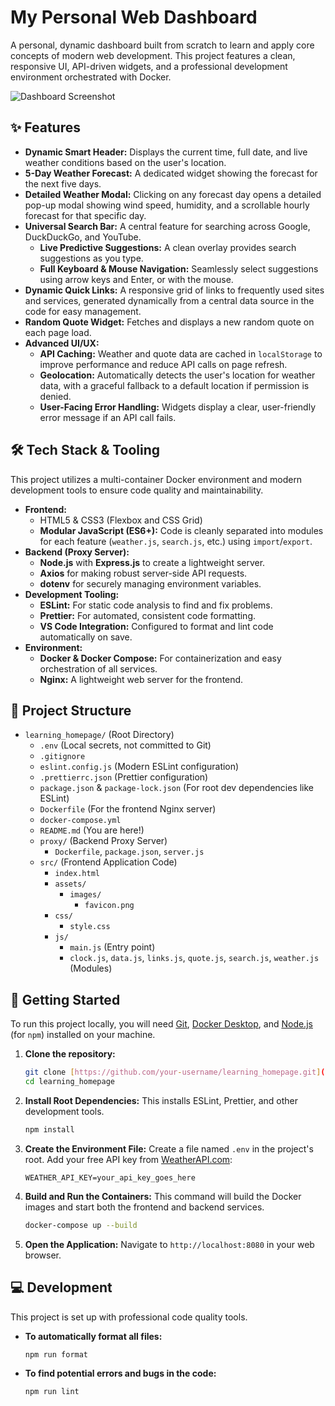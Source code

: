 # My Personal Web Dashboard

A personal, dynamic dashboard built from scratch to learn and apply core concepts of modern web development. This project features a clean, responsive UI, API-driven widgets, and a professional development environment orchestrated with Docker.

![Dashboard Screenshot](https://github.com/gazaka/learning_homepage/blob/main/src/assets/images/dashboard-screeenshot.png) <!-- You can replace this with a real screenshot of your dashboard later! -->

## ✨ Features

* **Dynamic Smart Header:** Displays the current time, full date, and live weather conditions based on the user's location.
* **5-Day Weather Forecast:** A dedicated widget showing the forecast for the next five days.
* **Detailed Weather Modal:** Clicking on any forecast day opens a detailed pop-up modal showing wind speed, humidity, and a scrollable hourly forecast for that specific day.
* **Universal Search Bar:** A central feature for searching across Google, DuckDuckGo, and YouTube.
    * **Live Predictive Suggestions:** A clean overlay provides search suggestions as you type.
    * **Full Keyboard & Mouse Navigation:** Seamlessly select suggestions using arrow keys and Enter, or with the mouse.
* **Dynamic Quick Links:** A responsive grid of links to frequently used sites and services, generated dynamically from a central data source in the code for easy management.
* **Random Quote Widget:** Fetches and displays a new random quote on each page load.
* **Advanced UI/UX:**
    * **API Caching:** Weather and quote data are cached in `localStorage` to improve performance and reduce API calls on page refresh.
    * **Geolocation:** Automatically detects the user's location for weather data, with a graceful fallback to a default location if permission is denied.
    * **User-Facing Error Handling:** Widgets display a clear, user-friendly error message if an API call fails.

## 🛠️ Tech Stack & Tooling

This project utilizes a multi-container Docker environment and modern development tools to ensure code quality and maintainability.

* **Frontend:**
    * HTML5 & CSS3 (Flexbox and CSS Grid)
    * **Modular JavaScript (ES6+):** Code is cleanly separated into modules for each feature (`weather.js`, `search.js`, etc.) using `import`/`export`.
* **Backend (Proxy Server):**
    * **Node.js** with **Express.js** to create a lightweight server.
    * **Axios** for making robust server-side API requests.
    * **dotenv** for securely managing environment variables.
* **Development Tooling:**
    * **ESLint:** For static code analysis to find and fix problems.
    * **Prettier:** For automated, consistent code formatting.
    * **VS Code Integration:** Configured to format and lint code automatically on save.
* **Environment:**
    * **Docker & Docker Compose:** For containerization and easy orchestration of all services.
    * **Nginx:** A lightweight web server for the frontend.

## 📂 Project Structure

* `learning_homepage/` (Root Directory)
    * `.env` (Local secrets, not committed to Git)
    * `.gitignore`
    * `eslint.config.js` (Modern ESLint configuration)
    * `.prettierrc.json` (Prettier configuration)
    * `package.json` & `package-lock.json` (For root dev dependencies like ESLint)
    * `Dockerfile` (For the frontend Nginx server)
    * `docker-compose.yml`
    * `README.md` (You are here!)
    * `proxy/` (Backend Proxy Server)
        * `Dockerfile`, `package.json`, `server.js`
    * `src/` (Frontend Application Code)
        * `index.html`
        * `assets/`
            * `images/`
                * `favicon.png`
        * `css/`
            * `style.css`
        * `js/`
            * `main.js` (Entry point)
            * `clock.js`, `data.js`, `links.js`, `quote.js`, `search.js`, `weather.js` (Modules)

## 🚀 Getting Started

To run this project locally, you will need [Git](https://git-scm.com/), [Docker Desktop](https://www.docker.com/products/docker-desktop/), and [Node.js](https://nodejs.org/) (for `npm`) installed on your machine.

1.  **Clone the repository:**
    ```bash
    git clone [https://github.com/your-username/learning_homepage.git](https://github.com/your-username/learning_homepage.git)
    cd learning_homepage
    ```

2.  **Install Root Dependencies:**
    This installs ESLint, Prettier, and other development tools.
    ```bash
    npm install
    ```

3.  **Create the Environment File:**
    Create a file named `.env` in the project's root. Add your free API key from [WeatherAPI.com](https://www.weatherapi.com/):
    ```env
    WEATHER_API_KEY=your_api_key_goes_here
    ```

4.  **Build and Run the Containers:**
    This command will build the Docker images and start both the frontend and backend services.
    ```bash
    docker-compose up --build
    ```

5.  **Open the Application:**
    Navigate to `http://localhost:8080` in your web browser.

## 💻 Development

This project is set up with professional code quality tools.

* **To automatically format all files:**
    ```bash
    npm run format
    ```
* **To find potential errors and bugs in the code:**
    ```bash
    npm run lint
    ```
